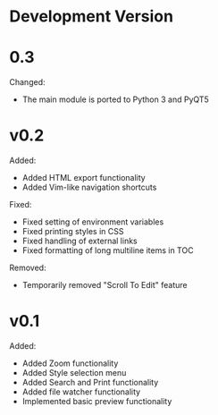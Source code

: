 

# Development Version


# 0.3

Changed:

- The main module is ported to Python 3 and PyQT5


# v0.2

Added:

- Added HTML export functionality
- Added Vim-like navigation shortcuts

Fixed:

- Fixed setting of environment variables
- Fixed printing styles in CSS
- Fixed handling of external links
- Fixed formatting of long multiline items in TOC

Removed:

- Temporarily removed "Scroll To Edit" feature


# v0.1

Added:

- Added Zoom functionality
- Added Style selection menu
- Added Search and Print functionality
- Added file watcher functionality
- Implemented basic preview functionality

